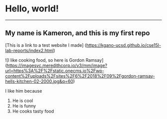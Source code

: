 # Hello, world!
---
## My name is Kameron, and this is my first repo

[This is a link to a test website I made] (https://kgano-ucsd.github.io/cse15l-lab-reports/index2.html)

![I like cooking food, so here is Gordon Ramsay] (https://imagesvc.meredithcorp.io/v3/mm/image?url=https%3A%2F%2Fstatic.onecms.io%2Fwp-content%2Fuploads%2Fsites%2F6%2F2018%2F09%2Fgordon-ramsay-hells-kitchen-02-2000.jpg&q=60)

I like him because
1. He is cool
2. He is funny
3. He cooks tasty food


